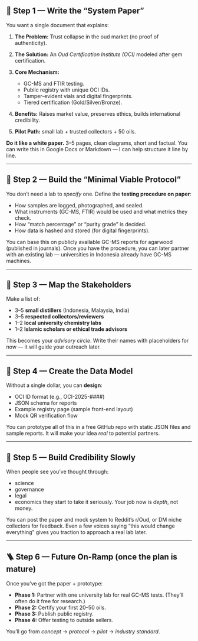 ## 🧩 Step 1 — Write the “System Paper”

You want a single document that explains:

1. **The Problem:** Trust collapse in the oud market (no proof of authenticity).
2. **The Solution:** An *Oud Certification Institute (OCI)* modeled after gem certification.
3. **Core Mechanism:**

   * GC-MS and FTIR testing.
   * Public registry with unique OCI IDs.
   * Tamper-evident vials and digital fingerprints.
   * Tiered certification (Gold/Silver/Bronze).
4. **Benefits:** Raises market value, preserves ethics, builds international credibility.
5. **Pilot Path:** small lab + trusted collectors + 50 oils.

**Do it like a white paper.** 3–5 pages, clean diagrams, short and factual.
You can write this in Google Docs or Markdown — I can help structure it line by line.

---

## 🔬 Step 2 — Build the “Minimal Viable Protocol”

You don’t need a lab to *specify* one. Define the **testing procedure on paper**:

* How samples are logged, photographed, and sealed.
* What instruments (GC-MS, FTIR) would be used and what metrics they check.
* How “match percentage” or “purity grade” is decided.
* How data is hashed and stored (for digital fingerprints).

You can base this on publicly available GC-MS reports for agarwood (published in journals).
Once you have the procedure, you can later partner with an existing lab — universities in Indonesia already have GC-MS machines.

---

## 🧠 Step 3 — Map the Stakeholders

Make a list of:

* 3–5 **small distillers** (Indonesia, Malaysia, India)
* 3–5 **respected collectors/reviewers**
* 1–2 **local university chemistry labs**
* 1–2 **Islamic scholars or ethical trade advisors**

This becomes your *advisory circle*.
Write their names with placeholders for now — it will guide your outreach later.

---

## 🧰 Step 4 — Create the Data Model

Without a single dollar, you can **design**:

* OCI ID format (e.g., OCI-2025-####)
* JSON schema for reports
* Example registry page (sample front-end layout)
* Mock QR verification flow

You can prototype all of this in a free GitHub repo with static JSON files and sample reports.
It will make your idea *real* to potential partners.

---

## 🤝 Step 5 — Build Credibility Slowly

When people see you’ve thought through:

* science
* governance
* legal
* economics
  they start to take it seriously.
  Your job now is *depth*, not money.

You can post the paper and mock system to Reddit’s r/Oud, or DM niche collectors for feedback.
Even a few voices saying “this would change everything” gives you traction to approach a real lab later.

---

## 🪜 Step 6 — Future On-Ramp (once the plan is mature)

Once you’ve got the paper + prototype:

* **Phase 1:** Partner with one university lab for real GC-MS tests. (They’ll often do it free for research.)
* **Phase 2:** Certify your first 20–50 oils.
* **Phase 3:** Publish public registry.
* **Phase 4:** Offer testing to outside sellers.

You’ll go from *concept* → *protocol* → *pilot* → *industry standard*.
